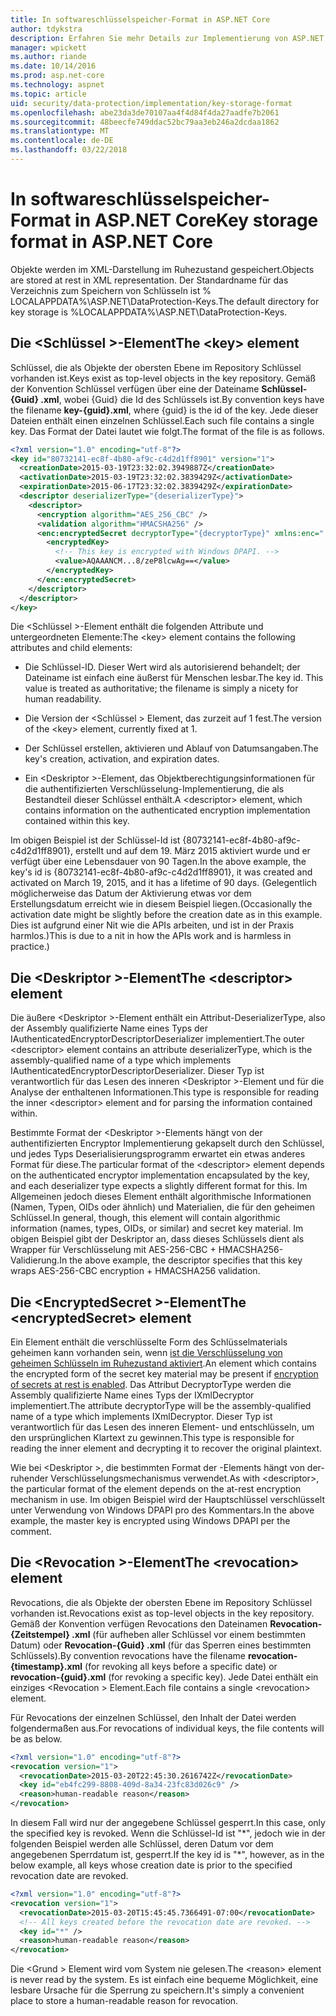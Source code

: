 ```yaml
---
title: In softwareschlüsselspeicher-Format in ASP.NET Core
author: tdykstra
description: Erfahren Sie mehr Details zur Implementierung von ASP.NET Core-Datenschutz-Schlüsselspeicher-Format.
manager: wpickett
ms.author: riande
ms.date: 10/14/2016
ms.prod: asp.net-core
ms.technology: aspnet
ms.topic: article
uid: security/data-protection/implementation/key-storage-format
ms.openlocfilehash: abe23da3de70107aa4f4d84f4da27aadfe7b2061
ms.sourcegitcommit: 48beecfe749ddac52bc79aa3eb246a2dcdaa1862
ms.translationtype: MT
ms.contentlocale: de-DE
ms.lasthandoff: 03/22/2018
---
```

# <a name="key-storage-format-in-aspnet-core"></a><span data-ttu-id="6a9c6-103">In softwareschlüsselspeicher-Format in ASP.NET Core</span><span class="sxs-lookup"><span data-stu-id="6a9c6-103">Key storage format in ASP.NET Core</span></span>

<a name="data-protection-implementation-key-storage-format"></a>

<span data-ttu-id="6a9c6-104">Objekte werden im XML-Darstellung im Ruhezustand gespeichert.</span><span class="sxs-lookup"><span data-stu-id="6a9c6-104">Objects are stored at rest in XML representation.</span></span> <span data-ttu-id="6a9c6-105">Der Standardname für das Verzeichnis zum Speichern von Schlüsseln ist % LOCALAPPDATA%\ASP.NET\DataProtection-Keys\.</span><span class="sxs-lookup"><span data-stu-id="6a9c6-105">The default directory for key storage is %LOCALAPPDATA%\ASP.NET\DataProtection-Keys\.</span></span>

## <a name="the-key-element"></a><span data-ttu-id="6a9c6-106">Die \<Schlüssel >-Element</span><span class="sxs-lookup"><span data-stu-id="6a9c6-106">The \<key> element</span></span>

<span data-ttu-id="6a9c6-107">Schlüssel, die als Objekte der obersten Ebene im Repository Schlüssel vorhanden ist.</span><span class="sxs-lookup"><span data-stu-id="6a9c6-107">Keys exist as top-level objects in the key repository.</span></span> <span data-ttu-id="6a9c6-108">Gemäß der Konvention Schlüssel verfügen über eine der Dateiname **Schlüssel-{Guid} .xml**, wobei {Guid} die Id des Schlüssels ist.</span><span class="sxs-lookup"><span data-stu-id="6a9c6-108">By convention keys have the filename **key-{guid}.xml**, where {guid} is the id of the key.</span></span> <span data-ttu-id="6a9c6-109">Jede dieser Dateien enthält einen einzelnen Schlüssel.</span><span class="sxs-lookup"><span data-stu-id="6a9c6-109">Each such file contains a single key.</span></span> <span data-ttu-id="6a9c6-110">Das Format der Datei lautet wie folgt.</span><span class="sxs-lookup"><span data-stu-id="6a9c6-110">The format of the file is as follows.</span></span>

```xml
<?xml version="1.0" encoding="utf-8"?>
<key id="80732141-ec8f-4b80-af9c-c4d2d1ff8901" version="1">
  <creationDate>2015-03-19T23:32:02.3949887Z</creationDate>
  <activationDate>2015-03-19T23:32:02.3839429Z</activationDate>
  <expirationDate>2015-06-17T23:32:02.3839429Z</expirationDate>
  <descriptor deserializerType="{deserializerType}">
    <descriptor>
      <encryption algorithm="AES_256_CBC" />
      <validation algorithm="HMACSHA256" />
      <enc:encryptedSecret decryptorType="{decryptorType}" xmlns:enc="...">
        <encryptedKey>
          <!-- This key is encrypted with Windows DPAPI. -->
          <value>AQAAANCM...8/zeP8lcwAg==</value>
        </encryptedKey>
      </enc:encryptedSecret>
    </descriptor>
  </descriptor>
</key>
```

<span data-ttu-id="6a9c6-111">Die \<Schlüssel >-Element enthält die folgenden Attribute und untergeordneten Elemente:</span><span class="sxs-lookup"><span data-stu-id="6a9c6-111">The \<key> element contains the following attributes and child elements:</span></span>

* <span data-ttu-id="6a9c6-112">Die Schlüssel-ID. Dieser Wert wird als autorisierend behandelt; der Dateiname ist einfach eine äußerst für Menschen lesbar.</span><span class="sxs-lookup"><span data-stu-id="6a9c6-112">The key id. This value is treated as authoritative; the filename is simply a nicety for human readability.</span></span>

* <span data-ttu-id="6a9c6-113">Die Version der \<Schlüssel > Element, das zurzeit auf 1 fest.</span><span class="sxs-lookup"><span data-stu-id="6a9c6-113">The version of the \<key> element, currently fixed at 1.</span></span>

* <span data-ttu-id="6a9c6-114">Der Schlüssel erstellen, aktivieren und Ablauf von Datumsangaben.</span><span class="sxs-lookup"><span data-stu-id="6a9c6-114">The key's creation, activation, and expiration dates.</span></span>

* <span data-ttu-id="6a9c6-115">Ein \<Deskriptor >-Element, das Objektberechtigungsinformationen für die authentifizierten Verschlüsselung-Implementierung, die als Bestandteil dieser Schlüssel enthält.</span><span class="sxs-lookup"><span data-stu-id="6a9c6-115">A \<descriptor> element, which contains information on the authenticated encryption implementation contained within this key.</span></span>

<span data-ttu-id="6a9c6-116">Im obigen Beispiel ist der Schlüssel-Id ist {80732141-ec8f-4b80-af9c-c4d2d1ff8901}, erstellt und auf dem 19. März 2015 aktiviert wurde und er verfügt über eine Lebensdauer von 90 Tagen.</span><span class="sxs-lookup"><span data-stu-id="6a9c6-116">In the above example, the key's id is {80732141-ec8f-4b80-af9c-c4d2d1ff8901}, it was created and activated on March 19, 2015, and it has a lifetime of 90 days.</span></span> <span data-ttu-id="6a9c6-117">(Gelegentlich möglicherweise das Datum der Aktivierung etwas vor dem Erstellungsdatum erreicht wie in diesem Beispiel liegen.</span><span class="sxs-lookup"><span data-stu-id="6a9c6-117">(Occasionally the activation date might be slightly before the creation date as in this example.</span></span> <span data-ttu-id="6a9c6-118">Dies ist aufgrund einer Nit wie die APIs arbeiten, und ist in der Praxis harmlos.)</span><span class="sxs-lookup"><span data-stu-id="6a9c6-118">This is due to a nit in how the APIs work and is harmless in practice.)</span></span>

## <a name="the-descriptor-element"></a><span data-ttu-id="6a9c6-119">Die \<Deskriptor >-Element</span><span class="sxs-lookup"><span data-stu-id="6a9c6-119">The \<descriptor> element</span></span>

<span data-ttu-id="6a9c6-120">Die äußere \<Deskriptor >-Element enthält ein Attribut-DeserializerType, also der Assembly qualifizierte Name eines Typs der IAuthenticatedEncryptorDescriptorDeserializer implementiert.</span><span class="sxs-lookup"><span data-stu-id="6a9c6-120">The outer \<descriptor> element contains an attribute deserializerType, which is the assembly-qualified name of a type which implements IAuthenticatedEncryptorDescriptorDeserializer.</span></span> <span data-ttu-id="6a9c6-121">Dieser Typ ist verantwortlich für das Lesen des inneren \<Deskriptor >-Element und für die Analyse der enthaltenen Informationen.</span><span class="sxs-lookup"><span data-stu-id="6a9c6-121">This type is responsible for reading the inner \<descriptor> element and for parsing the information contained within.</span></span>

<span data-ttu-id="6a9c6-122">Bestimmte Format der \<Deskriptor >-Elements hängt von der authentifizierten Encryptor Implementierung gekapselt durch den Schlüssel, und jedes Typs Deserialisierungsprogramm erwartet ein etwas anderes Format für diese.</span><span class="sxs-lookup"><span data-stu-id="6a9c6-122">The particular format of the \<descriptor> element depends on the authenticated encryptor implementation encapsulated by the key, and each deserializer type expects a slightly different format for this.</span></span> <span data-ttu-id="6a9c6-123">Im Allgemeinen jedoch dieses Element enthält algorithmische Informationen (Namen, Typen, OIDs oder ähnlich) und Materialien, die für den geheimen Schlüssel.</span><span class="sxs-lookup"><span data-stu-id="6a9c6-123">In general, though, this element will contain algorithmic information (names, types, OIDs, or similar) and secret key material.</span></span> <span data-ttu-id="6a9c6-124">Im obigen Beispiel gibt der Deskriptor an, dass dieses Schlüssels dient als Wrapper für Verschlüsselung mit AES-256-CBC + HMACSHA256-Validierung.</span><span class="sxs-lookup"><span data-stu-id="6a9c6-124">In the above example, the descriptor specifies that this key wraps AES-256-CBC encryption + HMACSHA256 validation.</span></span>

## <a name="the-encryptedsecret-element"></a><span data-ttu-id="6a9c6-125">Die \<EncryptedSecret >-Element</span><span class="sxs-lookup"><span data-stu-id="6a9c6-125">The \<encryptedSecret> element</span></span>

<span data-ttu-id="6a9c6-126">Ein <encryptedSecret> Element enthält die verschlüsselte Form des Schlüsselmaterials geheimen kann vorhanden sein, wenn [ist die Verschlüsselung von geheimen Schlüsseln im Ruhezustand aktiviert](xref:security/data-protection/implementation/key-encryption-at-rest#data-protection-implementation-key-encryption-at-rest).</span><span class="sxs-lookup"><span data-stu-id="6a9c6-126">An <encryptedSecret> element which contains the encrypted form of the secret key material may be present if [encryption of secrets at rest is enabled](xref:security/data-protection/implementation/key-encryption-at-rest#data-protection-implementation-key-encryption-at-rest).</span></span> <span data-ttu-id="6a9c6-127">Das Attribut DecryptorType werden die Assembly qualifizierte Name eines Typs der IXmlDecryptor implementiert.</span><span class="sxs-lookup"><span data-stu-id="6a9c6-127">The attribute decryptorType will be the assembly-qualified name of a type which implements IXmlDecryptor.</span></span> <span data-ttu-id="6a9c6-128">Dieser Typ ist verantwortlich für das Lesen des inneren <encryptedKey> Element- und entschlüsseln, um den ursprünglichen Klartext zu gewinnen.</span><span class="sxs-lookup"><span data-stu-id="6a9c6-128">This type is responsible for reading the inner <encryptedKey> element and decrypting it to recover the original plaintext.</span></span>

<span data-ttu-id="6a9c6-129">Wie bei \<Deskriptor >, die bestimmten Format der <encryptedSecret> -Elements hängt von der-ruhender Verschlüsselungsmechanismus verwendet.</span><span class="sxs-lookup"><span data-stu-id="6a9c6-129">As with \<descriptor>, the particular format of the <encryptedSecret> element depends on the at-rest encryption mechanism in use.</span></span> <span data-ttu-id="6a9c6-130">Im obigen Beispiel wird der Hauptschlüssel verschlüsselt unter Verwendung von Windows DPAPI pro des Kommentars.</span><span class="sxs-lookup"><span data-stu-id="6a9c6-130">In the above example, the master key is encrypted using Windows DPAPI per the comment.</span></span>

## <a name="the-revocation-element"></a><span data-ttu-id="6a9c6-131">Die \<Revocation >-Element</span><span class="sxs-lookup"><span data-stu-id="6a9c6-131">The \<revocation> element</span></span>

<span data-ttu-id="6a9c6-132">Revocations, die als Objekte der obersten Ebene im Repository Schlüssel vorhanden ist.</span><span class="sxs-lookup"><span data-stu-id="6a9c6-132">Revocations exist as top-level objects in the key repository.</span></span> <span data-ttu-id="6a9c6-133">Gemäß der Konvention verfügen Revocations den Dateinamen **Revocation-{Zeitstempel} .xml** (für aufheben aller Schlüssel vor einem bestimmten Datum) oder **Revocation-{Guid} .xml** (für das Sperren eines bestimmten Schlüssels).</span><span class="sxs-lookup"><span data-stu-id="6a9c6-133">By convention revocations have the filename **revocation-{timestamp}.xml** (for revoking all keys before a specific date) or **revocation-{guid}.xml** (for revoking a specific key).</span></span> <span data-ttu-id="6a9c6-134">Jede Datei enthält ein einziges \<Revocation > Element.</span><span class="sxs-lookup"><span data-stu-id="6a9c6-134">Each file contains a single \<revocation> element.</span></span>

<span data-ttu-id="6a9c6-135">Für Revocations der einzelnen Schlüssel, den Inhalt der Datei werden folgendermaßen aus.</span><span class="sxs-lookup"><span data-stu-id="6a9c6-135">For revocations of individual keys, the file contents will be as below.</span></span>

```xml
<?xml version="1.0" encoding="utf-8"?>
<revocation version="1">
  <revocationDate>2015-03-20T22:45:30.2616742Z</revocationDate>
  <key id="eb4fc299-8808-409d-8a34-23fc83d026c9" />
  <reason>human-readable reason</reason>
</revocation>
```

<span data-ttu-id="6a9c6-136">In diesem Fall wird nur der angegebene Schlüssel gesperrt.</span><span class="sxs-lookup"><span data-stu-id="6a9c6-136">In this case, only the specified key is revoked.</span></span> <span data-ttu-id="6a9c6-137">Wenn die Schlüssel-Id ist "\*", jedoch wie in der folgenden Beispiel werden alle Schlüssel, deren Datum vor dem angegebenen Sperrdatum ist, gesperrt.</span><span class="sxs-lookup"><span data-stu-id="6a9c6-137">If the key id is "\*", however, as in the below example, all keys whose creation date is prior to the specified revocation date are revoked.</span></span>

```xml
<?xml version="1.0" encoding="utf-8"?>
<revocation version="1">
  <revocationDate>2015-03-20T15:45:45.7366491-07:00</revocationDate>
  <!-- All keys created before the revocation date are revoked. -->
  <key id="*" />
  <reason>human-readable reason</reason>
</revocation>
```

<span data-ttu-id="6a9c6-138">Die \<Grund > Element wird vom System nie gelesen.</span><span class="sxs-lookup"><span data-stu-id="6a9c6-138">The \<reason> element is never read by the system.</span></span> <span data-ttu-id="6a9c6-139">Es ist einfach eine bequeme Möglichkeit, eine lesbare Ursache für die Sperrung zu speichern.</span><span class="sxs-lookup"><span data-stu-id="6a9c6-139">It's simply a convenient place to store a human-readable reason for revocation.</span></span>
